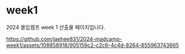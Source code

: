 # week1
2024 몰입캠프 week 1 산출물 페이지입니다. 


https://github.com/jaehee831/2024-madcamp-week1/assets/108858918/905159c2-c2c6-4c4d-8264-855963743665

